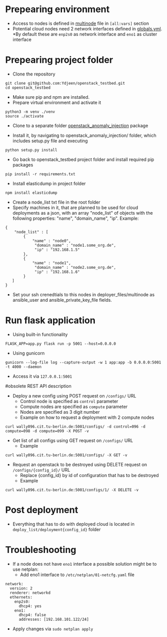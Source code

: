 # Prepearing environment
* Access to nodes is defined in [multinode](deployer_files/multinode) file in `[all:vars]` section
* Potential cloud nodes need 2 network interfaces defined in [globals.yml](deployer_files/globals.yml). 
  *By default these are `enp2s0` as network interface and `eno1` as cluster interface

# Prepearing project folder
* Clone the repository

```
git clone git@github.com:Ydjeen/openstack_testbed.git
cd openstack_testbed
```
* Make sure pip and npm are installed.
* Prepare virtual environment and activate it

```
python3 -m venv ./venv
source ./activate
```
* Clone to a separate folder [openstack_anomaly_injection](https://github.com/Ydjeen/openstack_anomaly_injection) package

* Install it, by navigating to openstack_anomaly_injection/ folder, which includes setup.py file and executing
```
python setup.py install
```

* Go back to openstack_testbed project folder and install required pip packages

```
pip install -r requirements.txt
```
* Install elasticdump in project folder 

```
npm install elasticdump
```
* Create a node_list txt file in the root folder
* Specify machines in it, that are planned to be used for cloud deployments as a json, with an array "node_list" of objects with the following properties: "name", "domain_name", "ip". Example:


```
{
    "node_list" : [
        {
            "name" : "node0",
             "domain_name" : "node1.some_org.de",
             "ip" : "192.168.1.5"
        },
        {
            "name" : "node1",
             "domain_name" : "node2.some_org.de",
             "ip" : "192.168.1.6"
        }
   ]
}
```

* Set your ssh crenedtials to this nodes in deployer_files/multinode as ansible_user and ansible_private_key_file fields.

# Run flask application

* Using built-in functionality

```
FLASK_APP=app.py flask run -p 5001 --host=0.0.0.0
```
* Using gunicorn
```
gunicorn --log-file log --capture-output -w 1 app:app -b 0.0.0.0:5001 -t 4000 --daemon
```

* Access it via `127.0.0.1:5001`

#obsolete REST API description
* Deploy a new config using POST request on `/configs/` URL
  * Control node is specified as `control` parameter
  * Compute nodes are specified as `compute` parameter
  * Nodes are specified as 3 digit number
  * Example on how to request a deployment with 2 compute nodes

```
curl wally096.cit.tu-berlin.de:5001/configs/ -d control=096 -d compute=098 -d compute=099 -X POST -v
```
* Get list of all configs using GET request on `/configs/` URL
  * Example

```
curl wally096.cit.tu-berlin.de:5001/configs/ -X GET -v
```
* Request an openstack to be destroyed using DELETE request on `/configs/{config_id}/` URL
  * Replace {config_id} by id of configuration that has to be destroyed
  * Example

```
curl wally096.cit.tu-berlin.de:5001/configs/1/ -X DELETE -v
```

# Post deployment
* Everything that has to do with deployed cloud is located in `deploy_list/deployment{config_id}` folder

# Troubleshooting

* If a node does not have `eno1` interface a possible solution might be to use netplan:
  * Add eno1 interface to `/etc/netplan/01-netcfg.yaml` file

```
network:
  version: 2
  renderer: networkd
  ethernets:
    enp2s0:
      dhcp4: yes
    eno1:
      dhcp4: false
      addresses: [192.168.101.122/24]
```
  * Apply changes via `sudo netplan apply`
